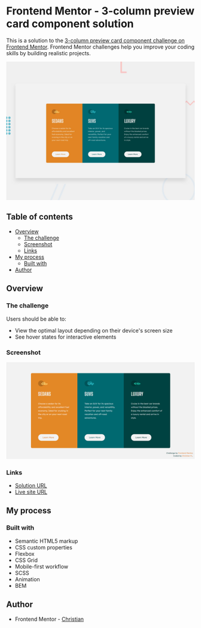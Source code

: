 # Frontend Mentor - 3-column preview card component solution

This is a solution to the [3-column preview card component challenge on Frontend Mentor](https://www.frontendmentor.io/challenges/3column-preview-card-component-pH92eAR2-). Frontend Mentor challenges help you improve your coding skills by building realistic projects. 

![](./design/desktop-preview.jpg)

## Table of contents

- [Overview](#overview)
  - [The challenge](#the-challenge)
  - [Screenshot](#screenshot)
  - [Links](#links)
- [My process](#my-process)
  - [Built with](#built-with)
- [Author](#author)

## Overview

### The challenge

Users should be able to:

- View the optimal layout depending on their device's screen size
- See hover states for interactive elements

### Screenshot

![](./screenshot.png)


### Links

- [Solution URL](https://www.frontendmentor.io/solutions/3column-preview-card-component-YZrzuCS6tZ)
- [Live site URL](https://animated-jalebi-e01e3d.netlify.app/)

## My process

### Built with

- Semantic HTML5 markup
- CSS custom properties
- Flexbox
- CSS Grid
- Mobile-first workflow
- SCSS
- Animation
- BEM

## Author

- Frontend Mentor - [Christian](https://www.frontendmentor.io/profile/flchris)
